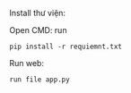 Install thư viện:

Open CMD: run 

```
pip install -r requiemnt.txt
```

Run web:

```
run file app.py
```
